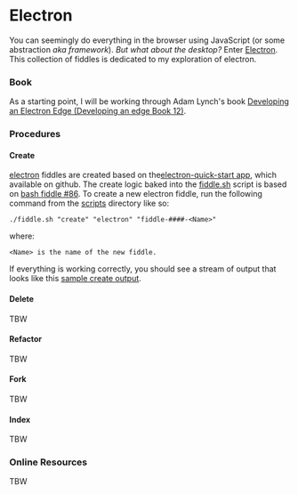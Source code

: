 Electron
======

You can seemingly do everything in the browser using JavaScript (or some abstraction 
_aka framework_).  _But what about the desktop?_ Enter [Electron](http://electron.atom.io/). This collection of fiddles
is dedicated to my exploration of electron.


### Book

As a starting point, I will be working through Adam Lynch's book [Developing an Electron Edge (Developing an edge Book 12)](https://amzn.com/B01G7TTKSK).


### Procedures

#### Create

[electron](../electron) fiddles are created based on the[electron-quick-start app](https://github.com/electron/electron-quick-start),
which available on github.  The create logic baked into the [fiddle.sh](../../scripts/fiddle.sh) script is based on 
[bash fiddle #86](../bash/fiddle-0086-Electron).  To create a new electron fiddle, run the following command from the 
[scripts](../../scripts) directory like so:

    ./fiddle.sh "create" "electron" "fiddle-####-<Name>"

where:

    <Name> is the name of the new fiddle.

If everything is working correctly, you should see a stream of output that looks like this [sample create output](CREATE.markdown).

#### Delete

TBW

#### Refactor

TBW

#### Fork

TBW

#### Index

TBW


### Online Resources

TBW

